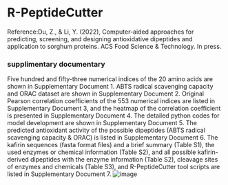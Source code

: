 # R-PeptideCutter
Reference:Du, Z., & Li, Y. (2022), Computer-aided approaches for predicting, screening, and designing antioxidative dipeptides and application to sorghum proteins. ACS Food Science & Technology. In press.

### supplimentary documentary
Five hundred and fifty-three numerical indices of the 20 amino acids are shown in Supplementary Document 1. ABTS radical scavenging capacity and ORAC dataset are shown in Supplementary Document 2. Original Pearson correlation coefficients of the 553 numerical indices are listed in Supplementary Document 3, and the heatmap of the correlation coefficient is presented in Supplementary Document 4. The detailed python codes for model development are shown in Supplementary Document 5. The predicted antioxidant activity of the possible dipeptides (ABTS radical scavenging capacity & ORAC) is listed in Supplementary Document 6. The kafirin sequences (fasta format files) and a brief summary (Table S1), the used enzymes or chemical information (Table S2), and all possible kafirin-derived dipeptides with the enzyme information (Table S2), cleavage sites of enzymes and chemicals (Table S3), and R-PeptideCutter tool scripts are listed in Supplementary Document 7. ![image](https://user-images.githubusercontent.com/89226701/198851096-6eca1309-1c6c-43b5-85bf-b1cc300cf3eb.png)

